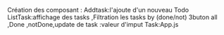 Création des composant :
Addtask:l'ajoute d'un nouveau Todo 
ListTask:affichage des tasks ,Filtration les tasks by (done/not) 3buton all ,Done ,notDone,update de task :valeur d'imput 
Task:App.js



